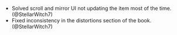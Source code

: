 - Solved scroll and mirror UI not updating the item most of the time. (@StellarWitch7)
- Fixed inconsistency in the distortions section of the book. (@StellarWitch7)
